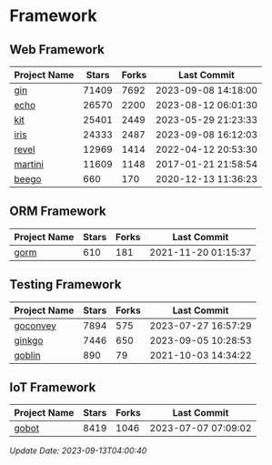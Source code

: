 # Framework

## Web Framework
| Project Name | Stars | Forks | Last Commit |
| ------------ | ----- | ----- | ----------- |
| [gin](https://github.com/gin-gonic/gin) | 71409 | 7692 | 2023-09-08 14:18:00 |
| [echo](https://github.com/labstack/echo) | 26570 | 2200 | 2023-08-12 06:01:30 |
| [kit](https://github.com/go-kit/kit) | 25401 | 2449 | 2023-05-29 21:23:33 |
| [iris](https://github.com/kataras/iris) | 24333 | 2487 | 2023-09-08 16:12:03 |
| [revel](https://github.com/revel/revel) | 12969 | 1414 | 2022-04-12 20:53:30 |
| [martini](https://github.com/go-martini/martini) | 11609 | 1148 | 2017-01-21 21:58:54 |
| [beego](https://github.com/astaxie/beego) | 660 | 170 | 2020-12-13 11:36:23 |

## ORM Framework
| Project Name | Stars | Forks | Last Commit |
| ------------ | ----- | ----- | ----------- |
| [gorm](https://github.com/jinzhu/gorm) | 610 | 181 | 2021-11-20 01:15:37 |

## Testing Framework
| Project Name | Stars | Forks | Last Commit |
| ------------ | ----- | ----- | ----------- |
| [goconvey](https://github.com/smartystreets/goconvey) | 7894 | 575 | 2023-07-27 16:57:29 |
| [ginkgo](https://github.com/onsi/ginkgo) | 7446 | 650 | 2023-09-05 10:28:53 |
| [goblin](https://github.com/franela/goblin) | 890 | 79 | 2021-10-03 14:34:22 |

## IoT Framework
| Project Name | Stars | Forks | Last Commit |
| ------------ | ----- | ----- | ----------- |
| [gobot](https://github.com/hybridgroup/gobot) | 8419 | 1046 | 2023-07-07 07:09:02 |

*Update Date: 2023-09-13T04:00:40*